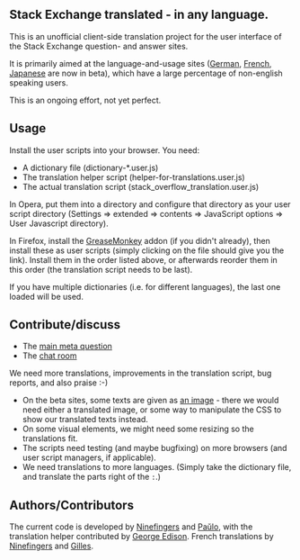 Stack Exchange translated - in any language.
--------------------------------------------

This is an unofficial client-side translation project for the user interface of the Stack Exchange question- and answer sites.

It is primarily aimed at the language-and-usage sites ([German][], [French][], [Japanese][] are now in beta), which have a large percentage of non-english speaking users.

This is an ongoing effort, not yet perfect.

 Usage
-------

Install the user scripts into your browser. You need:

* A dictionary file (dictionary-*.user.js)
* The translation helper script (helper-for-translations.user.js)
* The actual translation script (stack_overflow_translation.user.js)

In Opera, put them into a directory and configure that directory as your user script directory (Settings => extended => contents  => JavaScript options => User Javascript directory).

In Firefox, install the [GreaseMonkey][] addon (if you didn't already), then install these as user scripts (simply clicking on the file should give you the link). Install them in the order listed above, or afterwards reorder them in this order (the translation script needs to be last).

If you have multiple dictionaries (i.e. for different languages), the last one loaded will be used.


 Contribute/discuss
--------------------

* The [main meta question][meta]
* The [chat room][chat]

We need more translations, improvements in the translation script, bug reports, and also praise :-)

* On the beta sites, some texts are given as [an image][sketchy-sprites] - there we would need either a translated image, or some way to manipulate the CSS to show our translated texts instead.
* On some visual elements, we might need some resizing so the translations fit.
* The scripts need testing (and maybe bugfixing) on more browsers (and user script managers, if applicable).
* We need translations to more languages. (Simply take the dictionary file, and translate the parts right of the `:`.)

 Authors/Contributors
----------------------

The current code is developed by [Ninefingers][] and [Paŭlo][], with the translation helper contributed by [George Edison][].
French translations by [Ninefingers][] and [Gilles][].


[German]: http://german.stackexchange.com/
[French]: http://french.stackexchange.com/
[Japanese]: http://japanese.stackexchange.com/
[GreaseMonkey]: https://addons.mozilla.org/en-US/firefox/addon/greasemonkey/
[meta]: http://meta.stackoverflow.com/questions/105169/help-translate-the-stackexchange-ui-unofficial
[chat]: http://chat.stackexchange.com/rooms/1289/localization-and-translation
[sketchy-sprites]: http://cdn.sstatic.net/Skins/sketchy/img/sprites-beta.png?v=2
[Ninefingers]: http://meta.stackoverflow.com/users/142852/ninefingers
[Paŭlo]: http://meta.stackoverflow.com/users/156902/paulo-ebermann
[George Edison]: http://meta.stackoverflow.com/users/142114/george-edison
[Gilles]: http://meta.stackoverflow.com/users/149076/gilles